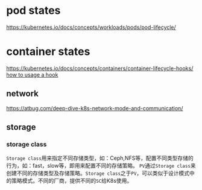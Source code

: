 # pod states
https://kubernetes.io/docs/concepts/workloads/pods/pod-lifecycle/
# container states
https://kubernetes.io/docs/concepts/containers/container-lifecycle-hooks/
[how to usage a hook](https://www.learncloudnative.com/blog/2021-05-03-container-lifecycle-hooks)

## network
https://atbug.com/deep-dive-k8s-network-mode-and-communication/

## storage
### storage class
`Storage class`用来指定不同存储类型，如：Ceph,NFS等，配置不同类型存储的行为，如：fast，slow等，即用来配置不同的存储策略。
`PV`通过`Storage class`来创建不同的存储类型及存储策略。`Storage class`之于`PV`，可以类似于设计模式中的策略模式。不同的厂商，提供不同的`SC`给K8s使用。

